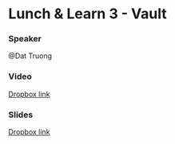 # Lunch & Learn 3 - Vault

### Speaker
@Dat Truong

### Video
[Dropbox link](https://www.dropbox.com/home/Picnic%20Systems/80%20Education/Lunch%20%26%20Learn/003%20Vault?preview=Lunch+%26+Learn+3+-+Vault.mp4)

### Slides
[Dropbox link](https://www.dropbox.com/home/Picnic%20Systems/80%20Education/Lunch%20%26%20Learn/003%20Vault?preview=slides.pdf)
